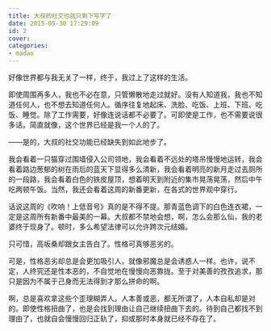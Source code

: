 ```yaml
---
title: 大叔的社交也就只剩下写字了
date: 2015-05-30 17:29:09
id: 2
cover: 
categories:
- madao
---
```


 好像世界都与我无关了一样，终于，我过上了这样的生活。

 即使周围再多人，我也不必在意，只管懒散地走过就好。没有人知道我，我也不知道任何人，也不想去知道任何人。循序往复地起床、洗脸、吃饭、上班、下班、吃饭、睡觉。除了工作需要，好像连说话都不必要了。可即使是工作，也不需要说很多话。简直就像，这个世界已经是我一个人的了。

 ——是的，大叔的社交功能已经缺失到如此地步了。

 我会看着一只猫穿过围墙侵入公司领地，我会看着不远处的塔吊慢慢地运转，我会看着路边葱郁的树在雨后的蓝天下显得多么清新，我会看着明亮的新月走过去厕所的一段路，我会看着白色的铁皮屋顶，想着明天到附近的集市晃荡晃荡，然后中午吃两顿午饭。当然，我还会看着这周的新番更新，在各式的世界观中穿行。

 话说这周的《吹响！上低音号》真的是不得不提。那青蓝色调下的白色连衣裙，一定是这周所有新番中最美的一幕。大叔都不禁地会想，啊，怎么会那么仙，我的老婆终于现身了。顿时，多么希望法律可以允许跨次元结婚。

 只可惜，高坂桑却跟女主告白了。性格可真够恶劣的。

 可是，性格恶劣却总是会更加吸引人，就像邪魔总是会诱惑人一样。也许，说不定，人终究还是性本恶的，不自觉地在慢慢向恶靠拢。至于对美善的孜孜追求，那只是因为不属于己身而无法得到才那么拼命的啊。

 啊，总是喜欢拿这些个歪理糊弄人。人本善或恶，都无所谓了，人本自私却是对的。即使性格扭曲了，也是会找到理由让自己继续扭曲下去的。待到自己都找不到理由了，也就自会慢慢回归正轨了，抑或那时本身就已经不存在了。
